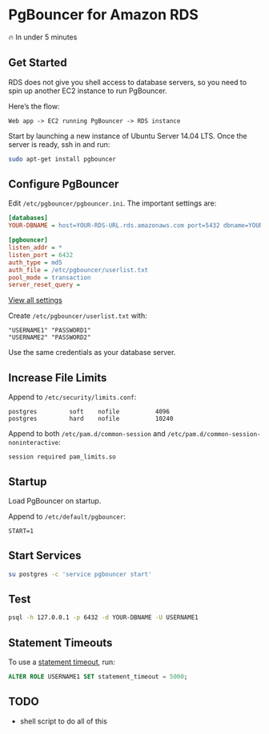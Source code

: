 # PgBouncer for Amazon RDS

:fire: In under 5 minutes

## Get Started

RDS does not give you shell access to database servers, so you need to spin up another EC2 instance to run PgBouncer.

Here’s the flow:

```
Web app -> EC2 running PgBouncer -> RDS instance
```

Start by launching a new instance of Ubuntu Server 14.04 LTS. Once the server is ready, ssh in and run:

```sh
sudo apt-get install pgbouncer
```

## Configure PgBouncer

Edit `/etc/pgbouncer/pgbouncer.ini`. The important settings are:

```ini
[databases]
YOUR-DBNAME = host=YOUR-RDS-URL.rds.amazonaws.com port=5432 dbname=YOUR-DBNAME

[pgbouncer]
listen_addr = *
listen_port = 6432
auth_type = md5
auth_file = /etc/pgbouncer/userlist.txt
pool_mode = transaction
server_reset_query =
```

[View all settings](http://pgbouncer.projects.pgfoundry.org/doc/config.html)

Create `/etc/pgbouncer/userlist.txt` with:

```
"USERNAME1" "PASSWORD1"
"USERNAME2" "PASSWORD2"
```

Use the same credentials as your database server.

## Increase File Limits

Append to `/etc/security/limits.conf`:

```
postgres         soft    nofile          4096
postgres         hard    nofile          10240
```

Append to both `/etc/pam.d/common-session` and `/etc/pam.d/common-session-noninteractive`:

```
session required pam_limits.so
```

## Startup

Load PgBouncer on startup.

Append to `/etc/default/pgbouncer`:

```
START=1
```

## Start Services

```sh
su postgres -c 'service pgbouncer start'
```

## Test

```sh
psql -h 127.0.0.1 -p 6432 -d YOUR-DBNAME -U USERNAME1
```

## Statement Timeouts

To use a [statement timeout](http://www.postgresql.org/docs/9.4/static/runtime-config-client.html#GUC-STATEMENT-TIMEOUT), run:

```sql
ALTER ROLE USERNAME1 SET statement_timeout = 5000;
```

## TODO

- shell script to do all of this

